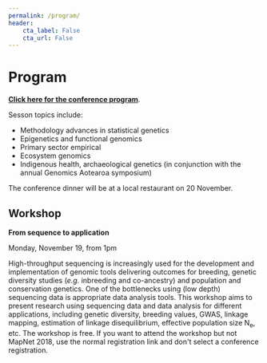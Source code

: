 ```yaml
---
permalink: /program/
header:
    cta_label: False
    cta_url: False
---
```


<span></span>

# Program

[**Click here for the conference program**](pdfs/MapNet2019programme.pdf).

Sesson topics include:
- Methodology advances in statistical genetics
- Epigenetics and functional genomics
- Primary sector empirical
- Ecosystem genomics
- Indigenous health, archaeological genetics (in conjunction with the annual Genomics Aotearoa symposium)

The conference dinner will be at a local restaurant on 20 November.

## Workshop

**From sequence to application**

Monday, November 19, from 1pm

High-throughput sequencing is increasingly used for the development and implementation of genomic tools delivering outcomes for breeding, genetic diversity studies (*e.g.* inbreeding and co-ancestry) and population and conservation genetics. One of the bottlenecks using (low depth) sequencing data is appropriate data analysis tools. This workshop aims to present research using sequencing data and data analysis for different applications, including genetic diversity, breeding values, GWAS, linkage mapping, estimation of linkage disequilibrium, effective population size N<sub>e</sub>, etc. The workshop is free. If you want to attend the workshop but not MapNet 2018, use the normal registration link and don't select a conference registration. 
